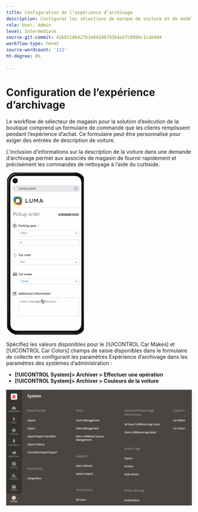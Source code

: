 ```yaml
---
title: Configuration de l’expérience d’archivage
description: Configurez les sélections de marque de voiture et de modèle disponibles pour les clients de saut à la caisse lorsqu’ils remplissent le formulaire de commande de ramassage.
role: User, Admin
level: Intermediate
source-git-commit: 42b0118b427b1e04186793b4a57c058bc1cabdd4
workflow-type: tm+mt
source-wordcount: '112'
ht-degree: 0%

---
```



# Configuration de l’expérience d’archivage

Le workflow de sélecteur de magasin pour la solution d’exécution de la boutique comprend un formulaire de commande que les clients remplissent pendant l’expérience d’achat. Ce formulaire peut être personnalisé pour exiger des entrées de description de voiture.

L’inclusion d’informations sur la description de la voiture dans une demande d’archivage permet aux associés de magasin de fournir rapidement et précisément les commandes de nettoyage à l’aide du curbside.

![[!DNL Check-In Experience Car Make] et [!DNL Model] paramètres de la sélection côté serveur](assets/checkin-system-settings-car-options.png)

Spécifiez les valeurs disponibles pour le [!UICONTROL Car Makes] et [!UICONTROL Car Colors] champs de saisie disponibles dans le formulaire de collecte en configurant les paramètres Expérience d’archivage dans les paramètres des systèmes d’administration :

- **[!UICONTROL System]> Archiver > Effectuer une opération**
- **[!UICONTROL System]> Archiver > Couleurs de la voiture**

![[!DNL Check-In Experience system configuration for curbside pickup]](assets/check-in-experience-system-config.png)
